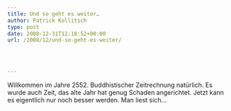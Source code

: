 ```yaml
---
title: Und so geht es weiter…
author: Patrick Kollitsch
type: post
date: 2008-12-31T12:18:52+00:00
url: /2008/12/und-so-geht-es-weiter/




---
```

Willkommen im Jahre 2552. Buddhistischer Zeitrechnung natürlich. Es wurde auch Zeit, das alte Jahr hat genug Schaden angerichtet. Jetzt kann es eigentlich nur noch besser werden. Man liest sich...
